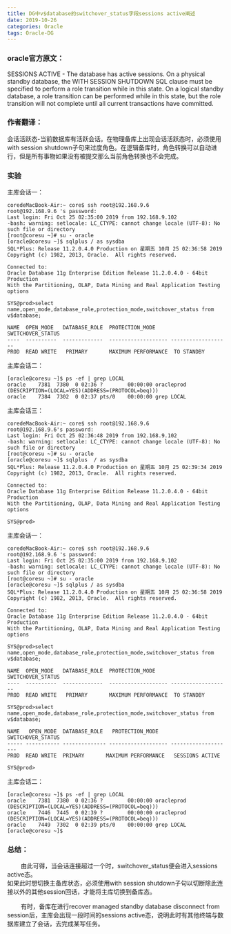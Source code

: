 ```yaml
---
title: DG中v$database的switchover_status字段sessions active阐述
date: 2019-10-26  
categories: Oracle
tags: Oracle-DG
---
```




### oracle官方原文：   
SESSIONS ACTIVE - The database has active sessions. On a physical standby database, the WITH SESSION SHUTDOWN SQL clause must be specified to perform a role transition while in this state. On a logical standby database, a role transition can be performed while in this state, but the role transition will not complete until all current transactions have committed.



### 作者翻译：

会话活跃态-当前数据库有活跃会话。在物理备库上出现会话活跃态时，必须使用with session shutdown子句来过度角色。在逻辑备库时，角色转换可以自动进行，但是所有事物如果没有被提交那么当前角色转换也不会完成。  



### 实验   

主库会话一：
```shell
coredeMacBook-Air:~ core$ ssh root@192.168.9.6
root@192.168.9.6 's password: 
Last login: Fri Oct 25 02:35:00 2019 from 192.168.9.102
-bash: warning: setlocale: LC_CTYPE: cannot change locale (UTF-8): No such file or directory
[root@coresu ~]# su - oracle
[oracle@coresu ~]$ sqlplus / as sysdba
SQL*Plus: Release 11.2.0.4.0 Production on 星期五 10月 25 02:36:58 2019
Copyright (c) 1982, 2013, Oracle.  All rights reserved.

Connected to:
Oracle Database 11g Enterprise Edition Release 11.2.0.4.0 - 64bit Production
With the Partitioning, OLAP, Data Mining and Real Application Testing options

SYS@prod>select name,open_mode,database_role,protection_mode,switchover_status from v$database;

NAME  OPEN_MODE   DATABASE_ROLE  PROTECTION_MODE      SWITCHOVER_STATUS
----  ----------  -------------  ------------------- -------------------
PROD  READ WRITE   PRIMARY       MAXIMUM PERFORMANCE  TO STANDBY

```

主库会话二：

```shell  
[oracle@coresu ~]$ ps -ef | grep LOCAL
oracle    7381  7380  0 02:36 ?        00:00:00 oracleprod (DESCRIPTION=(LOCAL=YES)(ADDRESS=(PROTOCOL=beq)))
oracle    7384  7302  0 02:37 pts/0    00:00:00 grep LOCAL
```


主库会话三：
```shell   
coredeMacBook-Air:~ core$ ssh root@192.168.9.6
root@192.168.9.6's password: 
Last login: Fri Oct 25 02:36:48 2019 from 192.168.9.102
-bash: warning: setlocale: LC_CTYPE: cannot change locale (UTF-8): No such file or directory
[root@coresu ~]# su - oracle
[oracle@coresu ~]$ sqlplus  / as sysdba
SQL*Plus: Release 11.2.0.4.0 Production on 星期五 10月 25 02:39:34 2019
Copyright (c) 1982, 2013, Oracle.  All rights reserved.

Connected to:
Oracle Database 11g Enterprise Edition Release 11.2.0.4.0 - 64bit Production
With the Partitioning, OLAP, Data Mining and Real Application Testing options

SYS@prod>

```


主库会话一：
```shell
coredeMacBook-Air:~ core$ ssh root@192.168.9.6
root@192.168.9.6 's password: 
Last login: Fri Oct 25 02:35:00 2019 from 192.168.9.102
-bash: warning: setlocale: LC_CTYPE: cannot change locale (UTF-8): No such file or directory
[root@coresu ~]# su - oracle
[oracle@coresu ~]$ sqlplus / as sysdba
SQL*Plus: Release 11.2.0.4.0 Production on 星期五 10月 25 02:36:58 2019
Copyright (c) 1982, 2013, Oracle.  All rights reserved.

Connected to:
Oracle Database 11g Enterprise Edition Release 11.2.0.4.0 - 64bit Production
With the Partitioning, OLAP, Data Mining and Real Application Testing options

SYS@prod>select name,open_mode,database_role,protection_mode,switchover_status from v$database;

NAME  OPEN_MODE   DATABASE_ROLE  PROTECTION_MODE      SWITCHOVER_STATUS
----  ----------  -------------  ------------------- -------------------
PROD  READ WRITE   PRIMARY       MAXIMUM PERFORMANCE  TO STANDBY

```

```shell
SYS@prod>select name,open_mode,database_role,protection_mode,switchover_status from v$database;

NAME   OPEN_MODE  DATABASE_ROLE   PROTECTION_MODE     SWITCHOVER_STATUS
----- ----------- -------------- ------------------- --------------------
PROD  READ WRITE  PRIMARY       MAXIMUM PERFORMANCE   SESSIONS ACTIVE

SYS@prod>
```


主库会话二：
```shell
[oracle@coresu ~]$ ps -ef | grep LOCAL
oracle    7381  7380  0 02:36 ?        00:00:00 oracleprod (DESCRIPTION=(LOCAL=YES)(ADDRESS=(PROTOCOL=beq)))
oracle    7446  7445  0 02:39 ?        00:00:00 oracleprod (DESCRIPTION=(LOCAL=YES)(ADDRESS=(PROTOCOL=beq)))
oracle    7449  7302  0 02:39 pts/0    00:00:00 grep LOCAL
[oracle@coresu ~]$ 
```





### 总结：  

&nbsp;&nbsp;&nbsp;&nbsp;&nbsp;&nbsp;&nbsp;&nbsp;由此可得，当会话连接超过一个时，switchover_status便会进入sessions active态。    
如果此时想切换主备库状态，必须使用with session shutdown子句以切断除此连接以外的其他session回话，才能将主库切换到备库态。  

&nbsp;&nbsp;&nbsp;&nbsp;&nbsp;&nbsp;&nbsp;&nbsp;有时，备库在进行recover managed standby database disconnect from session后，主库会出现一段时间的sessions active态，说明此时有其他终端与数据库建立了会话，去完成某写任务。


